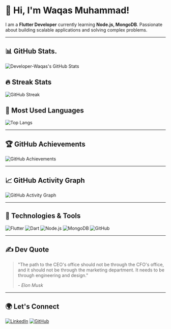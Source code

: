 # 👋 Hi, I'm Waqas Muhammad!

I am a **Flutter Developer** currently learning **Node.js, MongoDB**. Passionate about building scalable applications and solving complex problems.

---

## 📊 GitHub Stats.

![Developer-Waqas's GitHub Stats](https://github-readme-stats.vercel.app/api?username=Developer-Waqas&show_icons=true&theme=tokyonight&count_private=true)

## 🔥 Streak Stats

![GitHub Streak](https://streak-stats.demolab.com/?user=Developer-Waqas&theme=tokyonight)

## 🌟 Most Used Languages

![Top Langs](https://github-readme-stats.vercel.app/api/top-langs/?username=Developer-Waqas&layout=compact&theme=tokyonight)

---

## 🏆 GitHub Achievements

![GitHub Achievements](https://github-profile-trophy.vercel.app/?username=Developer-Waqas&theme=radical&margin-w=10)

---

## 📈 GitHub Activity Graph

![GitHub Activity Graph](https://github-readme-activity-graph.vercel.app/graph?username=Developer-Waqas&theme=tokyo-night)

---

## 🚀 Technologies & Tools

![Flutter](https://img.shields.io/badge/Flutter-%2302569B.svg?style=for-the-badge&logo=flutter&logoColor=white)
![Dart](https://img.shields.io/badge/Dart-%230175C2.svg?style=for-the-badge&logo=dart&logoColor=white)
![Node.js](https://img.shields.io/badge/Node.js-%2343853D.svg?style=for-the-badge&logo=node.js&logoColor=white)
![MongoDB](https://img.shields.io/badge/MongoDB-%2347A248.svg?style=for-the-badge&logo=mongodb&logoColor=white)
![GitHub](https://img.shields.io/badge/GitHub-%23181717.svg?style=for-the-badge&logo=github&logoColor=white)

---

## ✍️ Dev Quote

> "The path to the CEO's office should not be through the CFO's office, and it should not be through the marketing department. It needs to be through engineering and design."
>
> *- Elon Musk*

---

## 🌍 Let's Connect

[![LinkedIn](https://img.shields.io/badge/LinkedIn-%230077B5.svg?style=for-the-badge&logo=linkedin&logoColor=white)](https://www.linkedin.com/in/waqas-muhammad-0ba609290?utm_source=share&utm_campaign=share_via&utm_content=profile&utm_medium=android_app)
[![GitHub](https://img.shields.io/badge/GitHub-%23181717.svg?style=for-the-badge&logo=github&logoColor=white)](https://github.com/Developer-Waqas)
